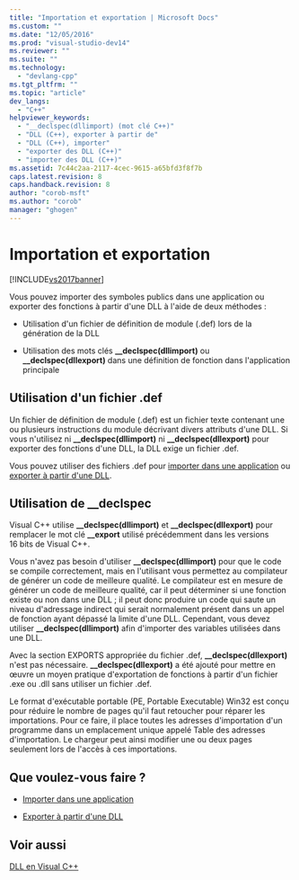 ```yaml
---
title: "Importation et exportation | Microsoft Docs"
ms.custom: ""
ms.date: "12/05/2016"
ms.prod: "visual-studio-dev14"
ms.reviewer: ""
ms.suite: ""
ms.technology: 
  - "devlang-cpp"
ms.tgt_pltfrm: ""
ms.topic: "article"
dev_langs: 
  - "C++"
helpviewer_keywords: 
  - "__declspec(dllimport) (mot clé C++)"
  - "DLL (C++), exporter à partir de"
  - "DLL (C++), importer"
  - "exporter des DLL (C++)"
  - "importer des DLL (C++)"
ms.assetid: 7c44c2aa-2117-4cec-9615-a65bfd3f8f7b
caps.latest.revision: 8
caps.handback.revision: 8
author: "corob-msft"
ms.author: "corob"
manager: "ghogen"
---
```

# Importation et exportation
[!INCLUDE[vs2017banner](../assembler/inline/includes/vs2017banner.md)]

Vous pouvez importer des symboles publics dans une application ou exporter des fonctions à partir d'une DLL à l'aide de deux méthodes :  
  
-   Utilisation d'un fichier de définition de module \(.def\) lors de la génération de la DLL  
  
-   Utilisation des mots clés **\_\_declspec\(dllimport\)** ou **\_\_declspec\(dllexport\)** dans une définition de fonction dans l'application principale  
  
## Utilisation d'un fichier .def  
 Un fichier de définition de module \(.def\) est un fichier texte contenant une ou plusieurs instructions du module décrivant divers attributs d'une DLL.  Si vous n'utilisez ni **\_\_declspec\(dllimport\)** ni **\_\_declspec\(dllexport\)** pour exporter des fonctions d'une DLL, la DLL exige un fichier .def.  
  
 Vous pouvez utiliser des fichiers .def pour [importer dans une application](../build/importing-using-def-files.md) ou [exporter à partir d'une DLL](../build/exporting-from-a-dll-using-def-files.md).  
  
## Utilisation de \_\_declspec  
 Visual C\+\+ utilise **\_\_declspec\(dllimport\)** et **\_\_declspec\(dllexport\)** pour remplacer le mot clé **\_\_export** utilisé précédemment dans les versions 16 bits de Visual C\+\+.  
  
 Vous n'avez pas besoin d'utiliser **\_\_declspec\(dllimport\)** pour que le code se compile correctement, mais en l'utilisant vous permettez au compilateur de générer un code de meilleure qualité.  Le compilateur est en mesure de générer un code de meilleure qualité, car il peut déterminer si une fonction existe ou non dans une DLL ; il peut donc produire un code qui saute un niveau d'adressage indirect qui serait normalement présent dans un appel de fonction ayant dépassé la limite d'une DLL.  Cependant, vous devez utiliser **\_\_declspec\(dllimport\)** afin d'importer des variables utilisées dans une DLL.  
  
 Avec la section EXPORTS appropriée du fichier .def, **\_\_declspec\(dllexport\)** n'est pas nécessaire.  **\_\_declspec\(dllexport\)** a été ajouté pour mettre en œuvre un moyen pratique d'exportation de fonctions à partir d'un fichier .exe ou .dll sans utiliser un fichier .def.  
  
 Le format d'exécutable portable \(PE, Portable Executable\) Win32 est conçu pour réduire le nombre de pages qu'il faut retoucher pour réparer les importations.  Pour ce faire, il place toutes les adresses d'importation d'un programme dans un emplacement unique appelé Table des adresses d'importation.  Le chargeur peut ainsi modifier une ou deux pages seulement lors de l'accès à ces importations.  
  
## Que voulez\-vous faire ?  
  
-   [Importer dans une application](../build/importing-into-an-application-using-declspec-dllimport.md)  
  
-   [Exporter à partir d'une DLL](../build/exporting-from-a-dll.md)  
  
## Voir aussi  
 [DLL en Visual C\+\+](../build/dlls-in-visual-cpp.md)